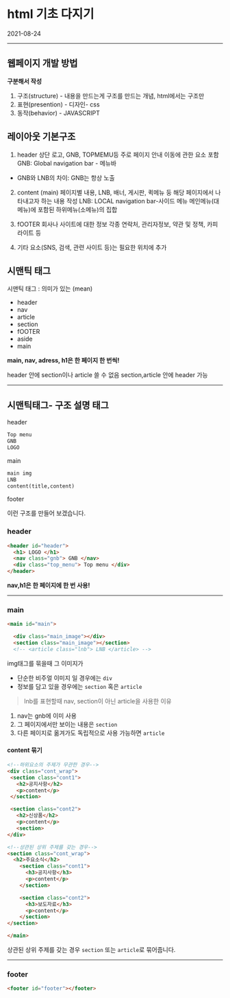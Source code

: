 # html 기초 다지기

2021-08-24

---

## 웹페이지 개발 방법

**구분해서 작성**

1. 구조(structure) - 내용을 만드는게 구조를 만드는 개념, html에서는 구조만 
2. 표현(presention) - 디자인- css
3. 동작(behavior) - JAVASCRIPT

## 레이아웃 기본구조

1. header
상단 로고, GNB, TOPMEMU등 
주로 페이지 안내 이동에 관한 요소 포함
GNB: Global navigation bar - 메뉴바 
- GNB와 LNB의 차이: GNB는 항상 노출

2. content (main)
페이지별 내용, LNB, 배너, 게시판, 퀵메뉴 둥
해당 페이지에서 나타내고자 하는 내용 작성
LNB: LOCAL navigation bar-사이드 메뉴
메인메뉴(대메뉴)에 포함된 하위메뉴(소메뉴)의 집합

3. fOOTER
회사나 사이트에 대한 정보 
각종 연락처, 관리자정보, 약관 및 정책, 카피라이트 등


4. 기타 요소(SNS, 검색, 관련 사이트 등)는 필요한 위치에 추가 

## 시맨틱 태그
 시맨틱 태그 : 의미가 있는 (mean)

- header
- nav
- article
- section
- fOOTER
- aside
- main

**main, nav, adress, h1은 한 페이지 한 번씩!**

header 안에 section이나 article 쓸 수 없음
section,article 안에 header 가능

---

## 시맨틱태그- 구조 설명 태그

header
```html
Top menu
GNB
LOGO
```

main
```html
main img
LNB
content(title,content)
```

footer

이런 구조를 만들어 보겠습니다. 


### header

```html
<header id="header">
  <h1> LOGO </h1>
  <nav class="gnb"> GNB </nav>
  <div class="top_menu"> Top menu </div>
</header>
```
**nav,h1은 한 페이지에 한 번 사용!**
<hr>

### main

```html
<main id="main">

  <div class="main_image"></div>
  <section class="main_image"></section>
  <!-- <article class="lnb"> LNB </article> -->
```
img태그를 묶을때 그 이미지가 
-  단순한 비주얼 이미지 일 경우에는 `div`
- 정보를 담고 있을 경우에는 `section` 혹은 `article`

> lnb를 표현할때 nav, section이 아닌 article을 사용한 이유

1. nav는 gnb에 이미 사용
2. 그 페이지에서만 보이는 내용은 `section`
3. 다른 페이지로 옮겨가도 독립적으로 사용 가능하면 `article`


#### content 묶기
```html
<!--하위요소의 주제가 무관한 경우-->
<div class="cont_wrap">
 <section class="cont1">
   <h2>공지사항</h2>
   <p>content</p>
 </section>  

 <section class="cont2">
   <h2>신상품</h2>
   <p>content</p>
   <section>
</div>

<!--상관된 상위 주제를 갖는 경우-->
<section class="cont_wrap">
  <h2>주요소식</h2>
    <section class="cont1">
      <h3>공지사항</h3>
      <p>content</p>
    </section>

    <section class="cont2">
      <h3>보도자료</h3>
      <p>content</p>
    </section>
</section>

</main>
```

상관된 상위 주제를 갖는 경우 `section` 또는 `article`로 묶어줍니다.
 <hr>

 ### footer

 ```html
 <footer id="footer"></footer>
 ```